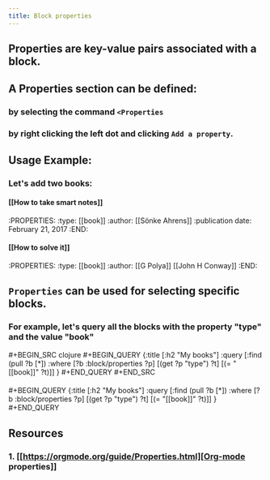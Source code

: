 ```yaml
---
title: Block properties
---
```


## Properties are key-value pairs associated with a block.
## A Properties section can be defined:
### by selecting the command `<Properties`
### by right clicking the left dot and clicking `Add a property`.
## Usage Example:
### Let's add two books:
#### [[How to take smart notes]]
:PROPERTIES:
:type: [[book]]
:author: [[Sönke Ahrens]]
:publication date: February 21, 2017
:END:
#### [[How to solve it]]
:PROPERTIES:
:type: [[book]]
:author: [[G Polya]] [[John H Conway]]
:END:
## `Properties` can be used for selecting specific blocks.
### For example, let's query all the blocks with the property "type" and the value "book"
#+BEGIN_SRC clojure
#+BEGIN_QUERY
{:title [:h2 "My books"]
 :query [:find (pull ?b [*])
         :where
         [?b :block/properties ?p]
         [(get ?p "type") ?t]
         [(= "[[book]]" ?t)]]
 }
#+END_QUERY
#+END_SRC
####
#+BEGIN_QUERY
{:title [:h2 "My books"]
 :query [:find (pull ?b [*])
         :where
         [?b :block/properties ?p]
         [(get ?p "type") ?t]
         [(= "[[book]]" ?t)]]
 }
#+END_QUERY
## **Resources**
### 1. [[https://orgmode.org/guide/Properties.html][Org-mode properties]]
